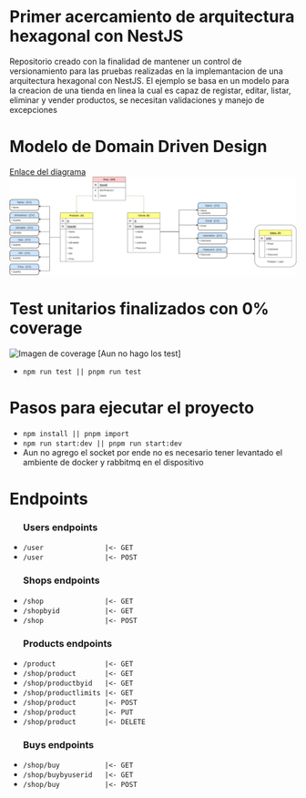 # Primer acercamiento de arquitectura hexagonal con NestJS
Repositorio creado con la finalidad de mantener un control de versionamiento para las pruebas realizadas en la implemantacion de una arquitectura hexagonal con NestJS. El ejemplo se basa en un modelo para la creacion de una tienda en linea la cual es capaz de registar, editar, listar, eliminar y vender productos, se necesitan validaciones y manejo de excepciones

# Modelo de Domain Driven Design
<a href='./Photos/DiagramaDDDRetoHexagonal.drawio'>Enlace del diagrama</a> <br>
<img alt="Imagen del diagrama" src='./Photos/DiagramaDDDRetoHexagonal-Modelado - [Tienda].drawio.png'></img>

# Test unitarios finalizados con 0% coverage
<img alt="Imagen de coverage [Aun no hago los test]"></img>
<ul>
    <li><code>npm run test || pnpm run test</code></li>
</ul>

# Pasos para ejecutar el proyecto
<ul>
    <li><code>npm install || pnpm import</code></li>
    <li><code>npm run start:dev || pnpm run start:dev</code></li>
    <li>Aun no agrego el socket por ende no es necesario tener levantado el ambiente de docker y rabbitmq en el dispositivo</li>
</ul>

# Endpoints
<ul>
    <h3>Users endpoints</h3>
    <li><code>/user&emsp;&emsp;&emsp;&emsp;&emsp;&emsp;&emsp;&emsp;&emsp;&emsp;&emsp;&emsp;&emsp;&emsp;&emsp;|<- GET</code></li>
    <li><code>/user&emsp;&emsp;&emsp;&emsp;&emsp;&emsp;&emsp;&emsp;&emsp;&emsp;&emsp;&emsp;&emsp;&emsp;&emsp;|<- POST</code></li>
</ul>
<ul>
    <h3>Shops endpoints</h3>
    <li><code>/shop&emsp;&emsp;&emsp;&emsp;&emsp;&emsp;&emsp;&emsp;&emsp;&emsp;&emsp;&emsp;&emsp;&emsp;&emsp;|<- GET</code></li>
    <li><code>/shopbyid&emsp;&emsp;&emsp;&emsp;&emsp;&emsp;&emsp;&emsp;&emsp;&emsp;&emsp;|<- GET</code></li>
    <li><code>/shop&emsp;&emsp;&emsp;&emsp;&emsp;&emsp;&emsp;&emsp;&emsp;&emsp;&emsp;&emsp;&emsp;&emsp;&emsp;|<- POST</code></li>
</ul>
<ul>
    <h3>Products endpoints</h3>
    <li><code>/product&emsp;&emsp;&emsp;&emsp;&emsp;&emsp;&emsp;&emsp;&emsp;&emsp;&emsp;&emsp;|<- GET</code></li>
    <li><code>/shop/product&emsp;&emsp;&emsp;&emsp;&emsp;&emsp;&emsp;|<- GET</code></li>
    <li><code>/shop/productbyid&emsp;&emsp;&emsp;|<- GET</code></li>
    <li><code>/shop/productlimits&emsp;|<- GET</code></li>
    <li><code>/shop/product&emsp;&emsp;&emsp;&emsp;&emsp;&emsp;&emsp;|<- POST</code></li>
    <li><code>/shop/product&emsp;&emsp;&emsp;&emsp;&emsp;&emsp;&emsp;|<- PUT</code></li>
    <li><code>/shop/product&emsp;&emsp;&emsp;&emsp;&emsp;&emsp;&emsp;|<- DELETE</code></li>
</ul>
<ul>
    <h3>Buys endpoints</h3>
    <li><code>/shop/buy&emsp;&emsp;&emsp;&emsp;&emsp;&emsp;&emsp;&emsp;&emsp;&emsp;&emsp;|<- GET</code></li>
    <li><code>/shop/buybyuserid&emsp;&emsp;&emsp;|<- GET</code></li>
    <li><code>/shop/buy&emsp;&emsp;&emsp;&emsp;&emsp;&emsp;&emsp;&emsp;&emsp;&emsp;&emsp;|<- POST</code></li>
</ul>